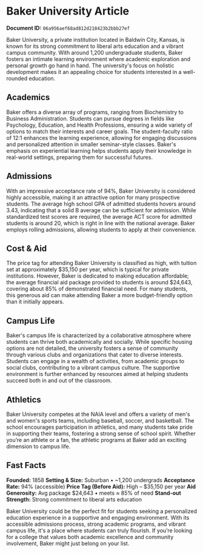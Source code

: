 # Baker University Article

**Document ID:** `06a956aef68ad812d218423b2bbb27ef`

Baker University, a private institution located in Baldwin City, Kansas, is known for its strong commitment to liberal arts education and a vibrant campus community. With around 1,200 undergraduate students, Baker fosters an intimate learning environment where academic exploration and personal growth go hand in hand. The university's focus on holistic development makes it an appealing choice for students interested in a well-rounded education.

## Academics
Baker offers a diverse array of programs, ranging from Biochemistry to Business Administration. Students can pursue degrees in fields like Psychology, Education, and Health Professions, ensuring a wide variety of options to match their interests and career goals. The student-faculty ratio of 12:1 enhances the learning experience, allowing for engaging discussions and personalized attention in smaller seminar-style classes. Baker's emphasis on experiential learning helps students apply their knowledge in real-world settings, preparing them for successful futures.

## Admissions
With an impressive acceptance rate of 94%, Baker University is considered highly accessible, making it an attractive option for many prospective students. The average high school GPA of admitted students hovers around 3.43, indicating that a solid B average can be sufficient for admission. While standardized test scores are required, the average ACT score for admitted students is around 20, which is right in line with the national average. Baker employs rolling admissions, allowing students to apply at their convenience.

## Cost & Aid
The price tag for attending Baker University is classified as high, with tuition set at approximately $35,150 per year, which is typical for private institutions. However, Baker is dedicated to making education affordable; the average financial aid package provided to students is around $24,643, covering about 85% of demonstrated financial need. For many students, this generous aid can make attending Baker a more budget-friendly option than it initially appears.

## Campus Life
Baker's campus life is characterized by a collaborative atmosphere where students can thrive both academically and socially. While specific housing options are not detailed, the university fosters a sense of community through various clubs and organizations that cater to diverse interests. Students can engage in a wealth of activities, from academic groups to social clubs, contributing to a vibrant campus culture. The supportive environment is further enhanced by resources aimed at helping students succeed both in and out of the classroom.

## Athletics
Baker University competes at the NAIA level and offers a variety of men's and women's sports teams, including baseball, soccer, and basketball. The school encourages participation in athletics, and many students take pride in supporting their teams, fostering a strong sense of school spirit. Whether you’re an athlete or a fan, the athletic programs at Baker add an exciting dimension to campus life.

## Fast Facts
**Founded:** 1858
**Setting & Size:** Suburban • ~1,200 undergrads
**Acceptance Rate:** 94% (accessible)
**Price Tag (Before Aid):** High – $35,150 per year
**Aid Generosity:** Avg package $24,643 • meets ≈ 85% of need
**Stand-out Strength:** Strong commitment to liberal arts education

Baker University could be the perfect fit for students seeking a personalized education experience in a supportive and engaging environment. With its accessible admissions process, strong academic programs, and vibrant campus life, it's a place where students can truly flourish. If you’re looking for a college that values both academic excellence and community involvement, Baker might just belong on your list.
